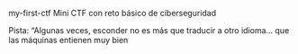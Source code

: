 my-first-ctf
Mini CTF con reto básico de ciberseguridad

Pista: “Algunas veces, esconder no es más que traducir a otro idioma… que las máquinas entienen muy bien
